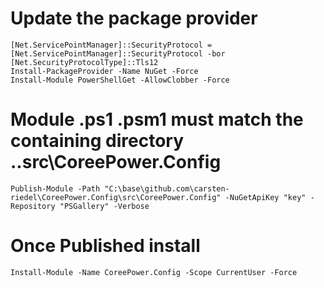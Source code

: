 # Update the package provider
```
[Net.ServicePointManager]::SecurityProtocol = [Net.ServicePointManager]::SecurityProtocol -bor [Net.SecurityProtocolType]::Tls12
Install-PackageProvider -Name NuGet -Force
Install-Module PowerShellGet -AllowClobber -Force
```

# Module .ps1 .psm1 must match the containing directory ..src\CoreePower.Config 
```
Publish-Module -Path "C:\base\github.com\carsten-riedel\CoreePower.Config\src\CoreePower.Config" -NuGetApiKey "key" -Repository "PSGallery" -Verbose
```

# Once Published install
```
Install-Module -Name CoreePower.Config -Scope CurrentUser -Force
```